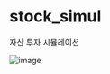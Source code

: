 # stock_simul
자산 투자 시뮬레이션

![image](https://github.com/user-attachments/assets/b88465e2-3d6f-41f8-ba71-5cabd3936e48)
